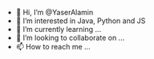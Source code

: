 - 👋 Hi, I’m @YaserAlamin
- 👀 I’m interested in Java, Python and JS
- 🌱 I’m currently learning ...
- 💞️ I’m looking to collaborate on ...
- 📫 How to reach me ...

<!---
YaserAlamin/YaserAlamin is a ✨ special ✨ repository because its `README.md` (this file) appears on your GitHub profile.
You can click the Preview link to take a look at your changes.
--->
